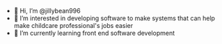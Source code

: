 - 👋 Hi, I’m @jillybean996
- 👀 I’m interested in developing software to make systems that can help make childcare professional's jobs easier
- 🌱 I’m currently learning front end software development

<!---
jillybean996/jillybean996 is a ✨ special ✨ repository because its `README.md` (this file) appears on your GitHub profile.
You can click the Preview link to take a look at your changes.
--->

